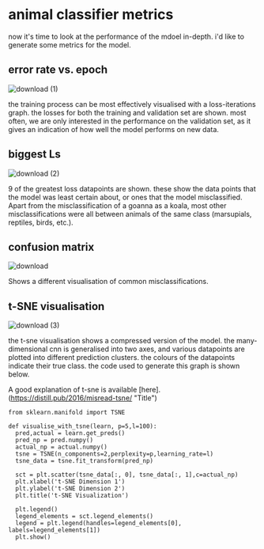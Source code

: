 # animal classifier metrics

now it's time to look at the performance of the mdoel in-depth. i'd like to generate some metrics for the model.

## error rate vs. epoch
![download (1)](https://github.com/gp-rgb/gp-rgb.github.io/assets/131956221/6b47ab16-39e2-41d1-9334-cb135c1749ef)

the training process can be most effectively visualised with a loss-iterations graph. the losses for both the training and validation set are shown. most often, we are only interested in the performance on the validation set, as it gives an indication of how well the model performs on new data.

## biggest Ls
![download (2)](https://github.com/gp-rgb/gp-rgb.github.io/assets/131956221/48075702-0dbb-427b-909d-e4eec5ae07c5)

9 of the greatest loss datapoints are shown. these show the data points that the model was least certain about, or ones that the model misclassified. Apart from the misclassification of a goanna as a koala, most other misclassifications were all between animals of the same class (marsupials, reptiles, birds, etc.).

## confusion matrix
![download](https://github.com/gp-rgb/gp-rgb.github.io/assets/131956221/04ddf3ac-a0e8-4878-bd40-bece9db243e7)

Shows a different visualisation of common misclassifications. 

## t-SNE visualisation
![download (3)](https://github.com/gp-rgb/gp-rgb.github.io/assets/131956221/8b794744-f827-4e14-be3e-5c98918569e5)

the t-sne visualisation shows a compressed version of the model. the many-dimensional cnn is generalised into two axes, and various datapoints are plotted into different prediction clusters. the colours of the datapoints indicate their true class. the code used to generate this graph is shown below.


A good explanation of t-sne is available [here]. (https://distill.pub/2016/misread-tsne/ "Title")

    from sklearn.manifold import TSNE

    def visualise_with_tsne(learn, p=5,l=100):
      pred,actual = learn.get_preds()
      pred_np = pred.numpy()
      actual_np = actual.numpy()
      tsne = TSNE(n_components=2,perplexity=p,learning_rate=l)
      tsne_data = tsne.fit_transform(pred_np)

      sct = plt.scatter(tsne_data[:, 0], tsne_data[:, 1],c=actual_np)
      plt.xlabel('t-SNE Dimension 1')
      plt.ylabel('t-SNE Dimension 2')
      plt.title('t-SNE Visualization')

      plt.legend()
      legend_elements = sct.legend_elements()
      legend = plt.legend(handles=legend_elements[0], labels=legend_elements[1])
      plt.show()


